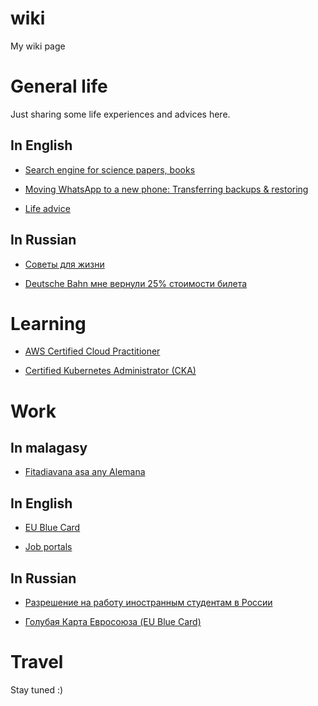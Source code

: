 # wiki
My wiki page


# General life

Just sharing some life experiences and advices here.


## In English

- [Search engine for science papers, books](https://github.com/alfredorefana/wiki/blob/main/general/search-engine-sites-for-books-and-science-papers.md)

- [Moving WhatsApp to a new phone: Transferring backups & restoring](https://github.com/alfredorefana/wiki/blob/main/general/search-engine-sites-for-books-and-science-papers.md)

- [Life advice](https://github.com/alfredorefana/wiki/blob/main/general/Life-advices.md)


## In Russian

- [Советы для жизни](https://github.com/alfredorefana/wiki/blob/main/general/Life-advices.md)

- [Deutsche Bahn мне вернули 25% стоимости билета](https://github.com/alfredorefana/wiki/blob/main/general/deutsche-bahn-passenger-rights.md)


# Learning

- [AWS Certified Cloud Practitioner](https://github.com/alfredorefana/wiki/blob/main/learning/aws-cloud-parctitioner.md)

- [Certified Kubernetes Administrator (CKA)](https://github.com/alfredorefana/wiki/blob/main/learning/cka--k8s-certified-admin.md)



# Work

## In malagasy 

- [Fitadiavana asa any Alemana](https://github.com/alfredorefana/wiki/blob/main/work/Fitadiavana-asa-any-Alemana.md)


## In English

- [EU Blue Card](https://github.com/alfredorefana/wiki/blob/main/work/EU-Blue-Card.md)

- [Job portals](https://github.com/alfredorefana/wiki/blob/main/work/Job-portals.md)



## In Russian

- [Разрешение на работу иностранным студентам в России](https://github.com/alfredorefana/wiki/blob/main/work/Work-permit-for-students-in-Russia.md)

- [Голубая Карта Евросоюза (EU Blue Card)](https://github.com/alfredorefana/wiki/blob/main/work/EU-Blue-Card-Russian-Version.md)


# Travel

Stay tuned :) 